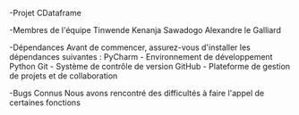 -Projet CDataframe

-Membres de l'équipe
  Tinwende Kenanja Sawadogo
  Alexandre le Galliard

-Dépendances
  Avant de commencer, assurez-vous d'installer les dépendances suivantes :
    PyCharm - Environnement de développement Python
    Git - Système de contrôle de version
    GitHub - Plateforme de gestion de projets et de collaboration

-Bugs Connus
  Nous avons rencontré des difficultés à faire l'appel de certaines fonctions

